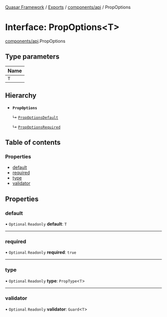 [Quasar Framework](../index.md) / [Exports](../modules.md) / [components/api](../modules/components_api.md) / PropOptions

# Interface: PropOptions<T\>

[components/api](../modules/components_api.md).PropOptions

## Type parameters

| Name |
| :------ |
| `T` |

## Hierarchy

- **`PropOptions`**

  ↳ [`PropOptionsDefault`](components_api.PropOptionsDefault.md)

  ↳ [`PropOptionsRequired`](components_api.PropOptionsRequired.md)

## Table of contents

### Properties

- [default](components_api.PropOptions.md#default)
- [required](components_api.PropOptions.md#required)
- [type](components_api.PropOptions.md#type)
- [validator](components_api.PropOptions.md#validator)

## Properties

### default

• `Optional` `Readonly` **default**: `T`

___

### required

• `Optional` `Readonly` **required**: ``true``

___

### type

• `Optional` `Readonly` **type**: `PropType`<`T`\>

___

### validator

• `Optional` `Readonly` **validator**: `Guard`<`T`\>
